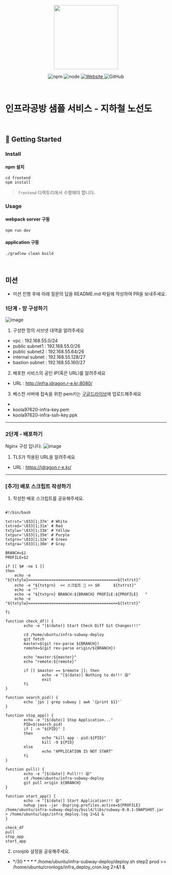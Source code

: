 <p align="center">
    <img width="200px;" src="https://raw.githubusercontent.com/woowacourse/atdd-subway-admin-frontend/master/images/main_logo.png"/>
</p>
<p align="center">
  <img alt="npm" src="https://img.shields.io/badge/npm-%3E%3D%205.5.0-blue">
  <img alt="node" src="https://img.shields.io/badge/node-%3E%3D%209.3.0-blue">
  <a href="https://edu.nextstep.camp/c/R89PYi5H" alt="nextstep atdd">
    <img alt="Website" src="https://img.shields.io/website?url=https%3A%2F%2Fedu.nextstep.camp%2Fc%2FR89PYi5H">
  </a>
  <img alt="GitHub" src="https://img.shields.io/github/license/next-step/atdd-subway-service">
</p>

<br>

# 인프라공방 샘플 서비스 - 지하철 노선도

<br>

## 🚀 Getting Started

### Install
#### npm 설치
```
cd frontend
npm install
```
> `frontend` 디렉토리에서 수행해야 합니다.

### Usage
#### webpack server 구동
```
npm run dev
```
#### application 구동
```
./gradlew clean build
```
<br>

## 미션

* 미션 진행 후에 아래 질문의 답을 README.md 파일에 작성하여 PR을 보내주세요.

### 1단계 - 망 구성하기

![image](https://user-images.githubusercontent.com/10750614/158056234-01af01ab-6fb8-4010-ae47-715da39ddd3c.png)

1. 구성한 망의 서브넷 대역을 알려주세요
- vpc : 192.168.55.0/24 
- public subnet1 : 192.168.55.0/26
- public subnet2 : 192.168.55.64/26
- internal subnet : 192.168.55.128/27
- bastion subnet : 192.168.55.160/27

2. 배포한 서비스의 공인 IP(혹은 URL)를 알려주세요

- URL : http://infra.jdragon.r-e.kr:8080/

3. 베스천 서버에 접속을 위한 pem키는 [구글드라이브](https://drive.google.com/drive/folders/1dZiCUwNeH1LMglp8dyTqqsL1b2yBnzd1?usp=sharing)에 업로드해주세요
- 
- koola97620-infra-key.pem
- koola97620-infra-ssh-key.ppk
---

### 2단계 - 배포하기

Nginx 구성 입니다.
![image](https://user-images.githubusercontent.com/10750614/158430759-faffa6d5-b77d-4dac-94e2-7b2c185327e8.png)

1. TLS가 적용된 URL을 알려주세요

- URL : https://jdragon.r-e.kr/

---


### [추가] 배포 스크립트 작성하기

1. 작성한 배포 스크립트를 공유해주세요.  

```shell

#!/bin/bash

txtrst='\033[1;37m' # White
txtred='\033[1;31m' # Red
txtylw='\033[1;33m' # Yellow
txtpur='\033[1;35m' # Purple
txtgrn='\033[1;32m' # Green
txtgra='\033[1;30m' # Gray

BRANCH=$1
PROFILE=$2

if [[ $# -ne 1 ]]
then
    echo -e "${txtylw}=======================================${txtrst}"
    echo -e "${txtgrn}  << 스크립트 🧐 >> $0      ${txtrst}"
    echo -e ""
    echo -e "${txtgrn} BRANCH:${BRANCH} PROFILE:${PROFILE}   "
    echo -e "${txtylw}=======================================${txtrst}"

fi

function check_df() {
        echo -e "[$(date)] Start Check Diff Git Changes!!!"

        cd /home/ubuntu/infra-subway-deploy
        git fetch
        master=$(git rev-parse ${BRANCH})
        remote=$(git rev-parse origin/${BRANCH})

        echo "master:${master}"
        echo "remote:${remote}"

        if [[ $master == $remote ]]; then
                echo -e "[$(date)] Nothing to do!!! 😫"
                exit
        fi
}

function search_pid() {
        echo `jps | grep subway | awk '{print $1}'`
}

function stop_app() {
        echo -e "[$(date)] Stop Application..."
        PID=$(search_pid)
        if [ -n "${PID}" ]
        then
                echo "kill app - pid:${PID}"
                kill -9 ${PID}
        else
                echo "APPLICATION IS NOT START"
        fi
}

function pull() {
        echo -e "[$(date)] Pull!!! 😫"
        cd /home/ubuntu/infra-subway-deploy
        git pull origin ${BRANCH}
}

function start_app() {
        echo -e "[$(date)] Start Application!!! 😫"
        nohup java -jar -Dspring.profiles.active=${PROFILE} /home/ubuntu/infra-subway-deploy/build/libs/subway-0.0.1-SNAPSHOT.jar > /home/ubuntu/logs/infra_deploy.log 2>&1 &
}

check_df
pull
stop_app
start_app

```


2. cronjob 설정을 공유해주세요.
- */30 * * * * /home/ubuntu/infra-subway-deploy/deploy.sh step2 prod >> /home/ubuntu/cronlogs/infra_deploy_cron.log 2>&1 &
